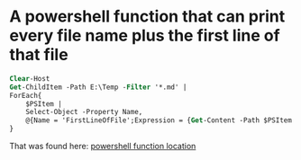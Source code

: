 # A powershell function that can print every file name plus the first line of that file


```ps
Clear-Host
Get-ChildItem -Path E:\Temp -Filter '*.md' |
ForEach{
    $PSItem |
    Select-Object -Property Name,
    @{Name = 'FirstLineOfFile';Expression = {Get-Content -Path $PSItem.FullName -First 1}}
}
```

That was found here: [powershell function location](https://community.idera.com/database-tools/powershell/ask_the_experts/f/powershell_for_windows-12/68373/get-content-to-show-filename-and-the-first-line)